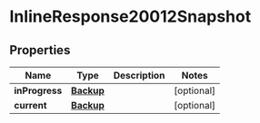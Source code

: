 
# InlineResponse20012Snapshot

## Properties
Name | Type | Description | Notes
------------ | ------------- | ------------- | -------------
**inProgress** | [**Backup**](Backup.md) |  |  [optional]
**current** | [**Backup**](Backup.md) |  |  [optional]




